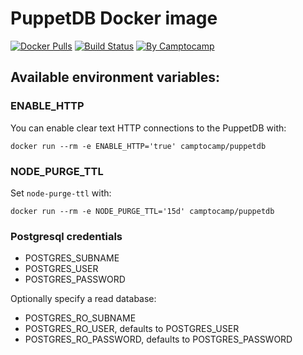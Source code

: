 PuppetDB Docker image
======================

[![Docker Pulls](https://img.shields.io/docker/pulls/camptocamp/puppetdb.svg)](https://hub.docker.com/r/camptocamp/puppetdb/)
[![Build Status](https://img.shields.io/travis/camptocamp/docker-puppetdb/master.svg)](https://travis-ci.org/camptocamp/docker-puppetdb)
[![By Camptocamp](https://img.shields.io/badge/by-camptocamp-fb7047.svg)](http://www.camptocamp.com)

## Available environment variables:

### ENABLE_HTTP

You can enable clear text HTTP connections to the PuppetDB with:

```shell
docker run --rm -e ENABLE_HTTP='true' camptocamp/puppetdb
```

### NODE_PURGE_TTL

Set `node-purge-ttl` with:

```shell
docker run --rm -e NODE_PURGE_TTL='15d' camptocamp/puppetdb
```

### Postgresql credentials

* POSTGRES_SUBNAME
* POSTGRES_USER
* POSTGRES_PASSWORD


Optionally specify a read database:

* POSTGRES_RO_SUBNAME
* POSTGRES_RO_USER, defaults to POSTGRES_USER
* POSTGRES_RO_PASSWORD, defaults to POSTGRES_PASSWORD
